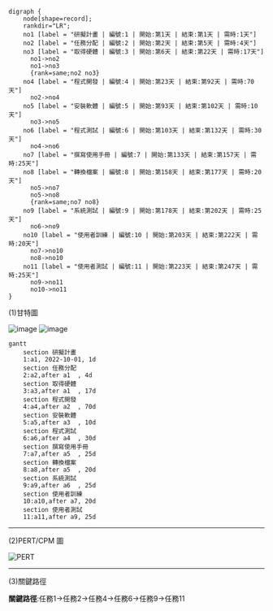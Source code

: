 ```graphviz
digraph {
	node[shape=record];
	rankdir="LR";
    no1 [label = "研擬計畫 | 編號:1 | 開始:第1天 | 結束:第1天 | 需時:1天"]
    no2 [label = "任務分配 | 編號:2 | 開始:第2天 | 結束:第5天 | 需時:4天"]
    no3 [label = "取得硬體 | 編號:3 | 開始:第6天 | 結束:第22天 | 需時:17天"]
      no1->no2
      no1->no3
      {rank=same;no2 no3}
    no4 [label = "程式開發 | 編號:4 | 開始:第23天 | 結束:第92天 | 需時:70天"]
      no2->no4
    no5 [label = "安裝軟體 | 編號:5 | 開始:第93天 | 結束:第102天 | 需時:10天"]
      no3->no5
    no6 [label = "程式測試 | 編號:6 | 開始:第103天 | 結束:第132天 | 需時:30天"]
      no4->no6
    no7 [label = "撰寫使用手冊 | 編號:7 | 開始:第133天 | 結束:第157天 | 需時:25天"]
    no8 [label = "轉換檔案 | 編號:8 | 開始:第158天 | 結束:第177天 | 需時:20天"]
      no5->no7
      no5->no8
      {rank=same;no7 no8}
    no9 [label = "系統測試 | 編號:9 | 開始:第178天 | 結束:第202天 | 需時:25天"]
      no6->no9
    no10 [label = "使用者訓練 | 編號:10 | 開始:第203天 | 結束:第222天 | 需時:20天"]
      no7->no10
      no8->no10 
    no11 [label = "使用者測試 | 編號:11 | 開始:第223天 | 結束:第247天 | 需時:25天"]
      no9->no11
      no10->no11
}

```

(1)甘特圖

![image](https://user-images.githubusercontent.com/113968695/193867954-30f4c484-2fb1-4914-8cd1-dfc1189e5cf2.png)
![image](https://user-images.githubusercontent.com/113968695/193868005-0d34bbae-e4b1-4b83-b933-9b7f8d147bde.png)

```mermaid
gantt
    section 研擬計畫
    1:a1, 2022-10-01, 1d
    section 任務分配
    2:a2,after a1  , 4d
    section 取得硬體
    3:a3,after a1  , 17d
    section 程式開發
    4:a4,after a2  , 70d 
    section 安裝軟體
    5:a5,after a3  , 10d
    section 程式測試
    6:a6,after a4  , 30d
    section 撰寫使用手冊
    7:a7,after a5  , 25d
    section 轉換檔案
    8:a8,after a5  , 20d
    section 系統測試
    9:a9,after a6  , 25d
    section 使用者訓練
    10:a10,after a7, 20d
    section 使用者測試
    11:a11,after a9, 25d
```
---

(2)PERT/CPM 圖

![PERT](PERT圖.jpg "PERT")

---

(3)關鍵路徑

**關鍵路徑**:任務1->任務2->任務4->任務6->任務9->任務11
